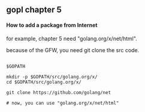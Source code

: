 ## gopl chapter 5

#### How to add a package from Internet

for example, chapter 5 need "golang.org/x/net/html".

because of the GFW, you need git clone the src code.

```shell

$GOPATH

mkdir -p $GOPATH/src/golang.org/x/
cd $GOPATH/src/golang.org/x/

git clone https://github.com/golang/net

# now, you can use "golang.org/x/net/html"

```
